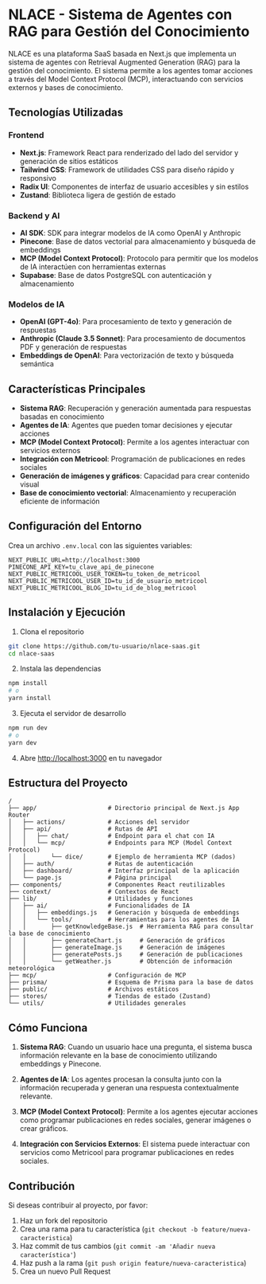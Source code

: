 # NLACE - Sistema de Agentes con RAG para Gestión del Conocimiento

NLACE es una plataforma SaaS basada en Next.js que implementa un sistema de agentes con Retrieval Augmented Generation (RAG) para la gestión del conocimiento. El sistema permite a los agentes tomar acciones a través del Model Context Protocol (MCP), interactuando con servicios externos y bases de conocimiento.

## Tecnologías Utilizadas

### Frontend
- **Next.js**: Framework React para renderizado del lado del servidor y generación de sitios estáticos
- **Tailwind CSS**: Framework de utilidades CSS para diseño rápido y responsivo
- **Radix UI**: Componentes de interfaz de usuario accesibles y sin estilos
- **Zustand**: Biblioteca ligera de gestión de estado

### Backend y AI
- **AI SDK**: SDK para integrar modelos de IA como OpenAI y Anthropic
- **Pinecone**: Base de datos vectorial para almacenamiento y búsqueda de embeddings
- **MCP (Model Context Protocol)**: Protocolo para permitir que los modelos de IA interactúen con herramientas externas
- **Supabase**: Base de datos PostgreSQL con autenticación y almacenamiento

### Modelos de IA
- **OpenAI (GPT-4o)**: Para procesamiento de texto y generación de respuestas
- **Anthropic (Claude 3.5 Sonnet)**: Para procesamiento de documentos PDF y generación de respuestas
- **Embeddings de OpenAI**: Para vectorización de texto y búsqueda semántica

## Características Principales

- **Sistema RAG**: Recuperación y generación aumentada para respuestas basadas en conocimiento
- **Agentes de IA**: Agentes que pueden tomar decisiones y ejecutar acciones
- **MCP (Model Context Protocol)**: Permite a los agentes interactuar con servicios externos
- **Integración con Metricool**: Programación de publicaciones en redes sociales
- **Generación de imágenes y gráficos**: Capacidad para crear contenido visual
- **Base de conocimiento vectorial**: Almacenamiento y recuperación eficiente de información

## Configuración del Entorno

Crea un archivo `.env.local` con las siguientes variables:

```
NEXT_PUBLIC_URL=http://localhost:3000
PINECONE_API_KEY=tu_clave_api_de_pinecone
NEXT_PUBLIC_METRICOOL_USER_TOKEN=tu_token_de_metricool
NEXT_PUBLIC_METRICOOL_USER_ID=tu_id_de_usuario_metricool
NEXT_PUBLIC_METRICOOL_BLOG_ID=tu_id_de_blog_metricool
```

## Instalación y Ejecución

1. Clona el repositorio

```bash
git clone https://github.com/tu-usuario/nlace-saas.git
cd nlace-saas
```

2. Instala las dependencias

```bash
npm install
# o
yarn install
```

3. Ejecuta el servidor de desarrollo

```bash
npm run dev
# o
yarn dev
```

4. Abre [http://localhost:3000](http://localhost:3000) en tu navegador

## Estructura del Proyecto

```
/
├── app/                    # Directorio principal de Next.js App Router
│   ├── actions/            # Acciones del servidor
│   ├── api/                # Rutas de API
│   │   ├── chat/           # Endpoint para el chat con IA
│   │   └── mcp/            # Endpoints para MCP (Model Context Protocol)
│   │       └── dice/       # Ejemplo de herramienta MCP (dados)
│   ├── auth/               # Rutas de autenticación
│   ├── dashboard/          # Interfaz principal de la aplicación
│   └── page.js             # Página principal
├── components/             # Componentes React reutilizables
├── context/                # Contextos de React
├── lib/                    # Utilidades y funciones
│   ├── ai/                 # Funcionalidades de IA
│   │   ├── embeddings.js   # Generación y búsqueda de embeddings
│   │   └── tools/          # Herramientas para los agentes de IA
│   │       ├── getKnowledgeBase.js  # Herramienta RAG para consultar la base de conocimiento
│   │       ├── generateChart.js     # Generación de gráficos
│   │       ├── generateImage.js     # Generación de imágenes
│   │       ├── generatePosts.js     # Generación de publicaciones
│   │       └── getWeather.js        # Obtención de información meteorológica
├── mcp/                    # Configuración de MCP
├── prisma/                 # Esquema de Prisma para la base de datos
├── public/                 # Archivos estáticos
├── stores/                 # Tiendas de estado (Zustand)
└── utils/                  # Utilidades generales
```

## Cómo Funciona

1. **Sistema RAG**: Cuando un usuario hace una pregunta, el sistema busca información relevante en la base de conocimiento utilizando embeddings y Pinecone.

2. **Agentes de IA**: Los agentes procesan la consulta junto con la información recuperada y generan una respuesta contextualmente relevante.

3. **MCP (Model Context Protocol)**: Permite a los agentes ejecutar acciones como programar publicaciones en redes sociales, generar imágenes o crear gráficos.

4. **Integración con Servicios Externos**: El sistema puede interactuar con servicios como Metricool para programar publicaciones en redes sociales.

## Contribución

Si deseas contribuir al proyecto, por favor:

1. Haz un fork del repositorio
2. Crea una rama para tu característica (`git checkout -b feature/nueva-caracteristica`)
3. Haz commit de tus cambios (`git commit -am 'Añadir nueva característica'`)
4. Haz push a la rama (`git push origin feature/nueva-caracteristica`)
5. Crea un nuevo Pull Request
